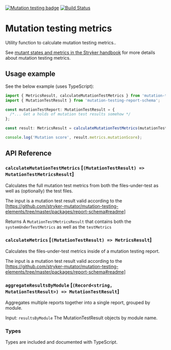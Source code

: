 [![Mutation testing badge](https://img.shields.io/endpoint?style=flat&url=https%3A%2F%2Fbadge-api.stryker-mutator.io%2Fgithub.com%2Fstryker-mutator%2Fmutation-testing-elements%2Fmaster%3Fmodule%3Dmetrics)](https://badge-api.stryker-mutator.io/github.com/stryker-mutator/mutation-testing-elements/master?module=metrics)
[![Build Status](https://github.com/stryker-mutator/mutation-testing-elements/workflows/CI/badge.svg)](https://github.com/stryker-mutator/mutation-testing-elements/actions?query=workflow%3ACI+branch%3Amaster)

# Mutation testing metrics

Utility function to calculate mutation testing metrics..

See [mutant states and metrics in the Stryker handbook](https://github.com/stryker-mutator/stryker-handbook/blob/master/mutant-states-and-metrics.md#readme) for more details about mutation testing metrics.

## Usage example

See the below example (uses TypeScript):

```ts
import { MetricsResult, calculateMutationTestMetrics } from 'mutation-testing-metrics';
import { MutationTestResult } from 'mutation-testing-report-schema';

const mutationTestReport: MutationTestResult = {
  /*... Get a holds of mutation test results somehow */
};

const result: MetricsResult = calculateMutationTestMetrics(mutationTestReport);

console.log('Mutation score', result.metrics.mutationScore);
```

## API Reference

### `calculateMutationTestMetrics` [`(MutationTestResult) => MutationTestMetricsResult`]

Calculates the full mutation test metrics from both the files-under-test as well as (optionally) the test files.

The input is a mutation test result valid according to the [https://github.com/stryker-mutator/mutation-testing-elements/tree/master/packages/report-schema#readme]

Returns A `MutationTestMetricsResult` that contains both the `systemUnderTestMetrics` as well as the `testMetrics`

### `calculateMetrics` [`(MutationTestResult) => MetricsResult`]

Calculates the files-under-test metrics inside of a mutation testing report.

The input is a mutation test result valid according to the [https://github.com/stryker-mutator/mutation-testing-elements/tree/master/packages/report-schema#readme]

### `aggregateResultsByModule` [`(Record<string, MutationTestResult>) => MutationTestResult`]

Aggregates multiple reports together into a single report, grouped by module.

Input: `resultsByModule` The MutationTestResult objects by module name.

### Types

Types are included and documented with TypeScript.
